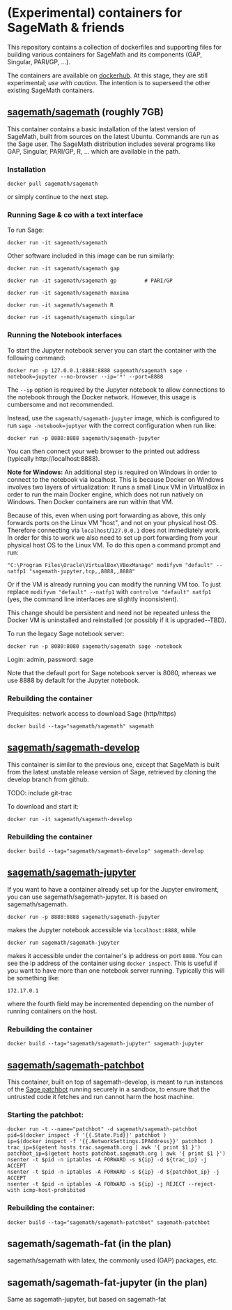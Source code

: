 # (Experimental) containers for SageMath & friends

This repository contains a collection of dockerfiles and supporting
files for building various containers for SageMath and its components
(GAP, Singular, PARI/GP, ...).

The containers are available on [dockerhub](https://hub.docker.com/u/sagemath/).
At this stage, they are still experimental; *use with caution*.
The intention is to superseed the other existing SageMath containers.

## [sagemath/sagemath](sagemath/Dockerfile) (roughly 7GB)

This container contains a basic installation of the latest version of
SageMath, built from sources on the latest Ubuntu. Commands are run as
the Sage user. The SageMath distribution includes several programs
like GAP, Singular, PARI/GP, R, ... which are available in the path.

### Installation

    docker pull sagemath/sagemath

or simply continue to the next step.

### Running Sage & co with a text interface

To run Sage:

    docker run -it sagemath/sagemath

Other software included in this image can be run similarly:

    docker run -it sagemath/sagemath gap

    docker run -it sagemath/sagemath gp         # PARI/GP

    docker run -it sagemath/sagemath maxima

    docker run -it sagemath/sagemath R

    docker run -it sagemath/sagemath singular

### Running the Notebook interfaces

To start the Jupyter notebook server you can start the container with the following command:

    docker run -p 127.0.0.1:8888:8888 sagemath/sagemath sage -notebook=jupyter --no-browser --ip='*' --port=8888

The `--ip` option is required by the Jupyter notebook to allow connections to
the notebook through the Docker network.  However, this usage is cumbersome and
not recommended.

Instead, use the `sagemath/sagemath-jupyter` image, which is configured to
run `sage -notebook=juptyer` with the correct configuration when run like:

    docker run -p 8888:8888 sagemath/sagemath-jupyter

You can then connect your web browser to the printed out address
(typically http://localhost:8888).

**Note for Windows:** An additional step is required on Windows in order to
connect to the notebook via localhost.  This is because Docker on Windows
involves two layers of virtualization: It runs a small Linux VM in VirtualBox
in order to run the main Docker engine, which does not run natively on Windows.
Then Docker containers are run within that VM.

Because of this, even when using port forwarding as above, this only forwards
ports on the Linux VM "host", and not on your physical host OS.  Therefore
connecting via `localhost`/`127.0.0.1` does not immediately work.  In order for
this to work we also need to set up port forwarding from your physical host OS
to the Linux VM.  To do this open a command prompt and run:

    "C:\Program Files\Oracle\VirtualBox\VBoxManage" modifyvm "default" --natfp1 "sagemath-jupyter,tcp,,8888,,8888"
    
Or if the VM is already running you can modify the running VM too.  To just replace `modifyvm "default" --natfp1`
with `controlvm "default" natfp1` (yes, the command line interfaces are slightly inconsistent).

This change should be persistent and need not be repeated unless the Docker VM
is uninstalled and reinstalled (or possibly if it is upgraded--TBD).

To run the legacy Sage notebook server:

    docker run -p 8080:8080 sagemath/sagemath sage -notebook

Login: admin, password: sage

Note that the default port for Sage notebook server is 8080, whereas we
use 8888 by default for the Jupyter notebook.

### Rebuilding the container

Prequisites: network access to download Sage (http/https)

    docker build --tag="sagemath/sagemath" sagemath

## [sagemath/sagemath-develop](sagemath-develop/Dockerfile)

This container is similar to the previous one, except that SageMath is
built from the latest unstable release version of Sage, retrieved by
cloning the develop branch from github.

TODO: include git-trac

To download and start it:

    docker run -it sagemath/sagemath-develop

### Rebuilding the container

    docker build --tag="sagemath/sagemath-develop" sagemath-develop

## [sagemath/sagemath-jupyter](sagemath-jupyter/Dockerfile)

If you want to have a container already set up for the Jupyter enviroment,
you can use sagemath/sagemath-jupyter. It is based on sagemath/sagemath.

    docker run -p 8888:8888 sagemath/sagemath-jupyter

makes the Jupyter notebook accessible via `localhost:8888`, while

    docker run sagemath/sagemath-jupyter

makes it accessible under the container's ip address on port `8888`. You can
see the ip address of the container using `docker inspect`. This is useful if
you want to have more than one notebook server running.  Typically this will
be something like:

    172.17.0.1

where the fourth field may be incremented depending on the number of running
containers on the host.

### Rebuilding the container

    docker build --tag="sagemath/sagemath-jupyter" sagemath-jupyter

## [sagemath/sagemath-patchbot](sagemath-patchbot/Dockerfile)

This container, built on top of sagemath-develop, is meant to run
instances of the [Sage patchbot](http://patchbot.sagemath.org/)
running securely in a sandbox, to ensure that the untrusted code it
fetches and run cannot harm the host machine.

### Starting the patchbot:

    docker run -t --name="patchbot" -d sagemath/sagemath-patchbot
    pid=$(docker inspect -f '{{.State.Pid}}' patchbot )
    ip=$(docker inspect -f '{{.NetworkSettings.IPAddress}}' patchbot )
    trac_ip=$(getent hosts trac.sagemath.org | awk '{ print $1 }')
    patchbot_ip=$(getent hosts patchbot.sagemath.org | awk '{ print $1 }')
    nsenter -t $pid -n iptables -A FORWARD -s ${ip} -d ${trac_ip} -j ACCEPT
    nsenter -t $pid -n iptables -A FORWARD -s ${ip} -d ${patchbot_ip} -j ACCEPT
    nsenter -t $pid -n iptables -A FORWARD -s ${ip} -j REJECT --reject-with icmp-host-prohibited

### Rebuilding the container:

    docker build --tag="sagemath/sagemath-patchbot" sagemath-patchbot

## sagemath/sagemath-fat (in the plan)

sagemath/sagemath with latex, the commonly used (GAP) packages, etc.

## sagemath/sagemath-fat-jupyter (in the plan)

Same as sagemath-jupyter, but based on sagemath-fat
